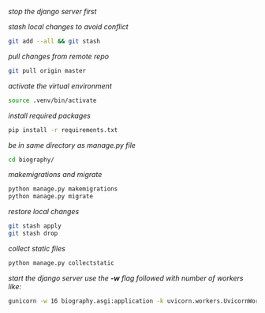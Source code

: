 
*stop the django server first*

*stash local changes to avoid conflict*
```bash
git add --all && git stash
```

*pull changes from remote repo*
```bash
git pull origin master
```

*activate the virtual environment*
```bash
source .venv/bin/activate
```

*install required packages*
```bash
pip install -r requirements.txt

```
*be in same directory as manage.py file*
```bash
cd biography/
```

*makemigrations and migrate*
```bash
python manage.py makemigrations
python manage.py migrate
```

*restore local changes*
```bash
git stash apply
git stash drop
```

*collect static files*
```bash
python manage.py collectstatic
```

*start the django server*
*use the **-w** flag followed with number of workers like:*
```bash
gunicorn -w 16 biography.asgi:application -k uvicorn.workers.UvicornWorker
```

